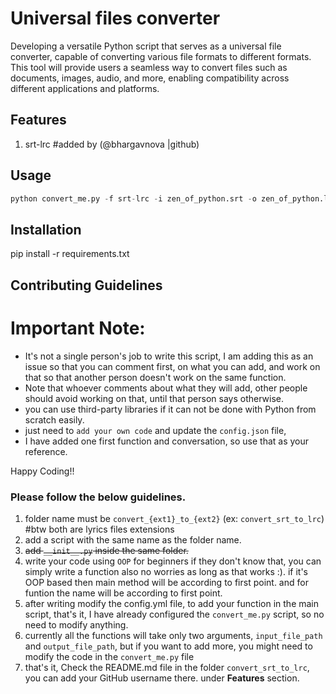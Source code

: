 # Universal files converter

Developing a versatile Python script that serves as a universal file converter, capable of converting various file formats to different formats. This tool will provide users a seamless way to convert files such as documents, images, audio, and more, enabling compatibility across different applications and platforms.

## Features

1. srt-lrc #added by (@bhargavnova |github)

## Usage

```python
python convert_me.py -f srt-lrc -i zen_of_python.srt -o zen_of_python.lrc
```

## Installation

pip install -r requirements.txt

## Contributing Guidelines

# Important Note:
- It's not a single person's job to write this script, I am adding this as an issue so that you can comment first, on what you can add, and work on that so that another person doesn't work on the same function.
- Note that whoever comments about what they will add, other people should avoid working on that, until that person says otherwise.
- you can use third-party libraries if it can not be done with Python from scratch easily.
- just need to `add your own code` and update the `config.json` file,
- I have added one first function and conversation, so use that as your reference.


Happy Coding!!

### Please follow the below guidelines.
1. folder name must be `convert_{ext1}_to_{ext2}` (ex: `convert_srt_to_lrc`) #btw both are lyrics files extensions
2.  add a script with the same name as the folder name.
3. ~~add `__init__.py` inside the same folder.~~
4. write your code using `OOP` for beginners if they don't know that, you can simply write a function also no worries as long as that works :). if it's OOP based then main method will be according to first point. and for funtion the name will be according to first point.
5. after writing modify the config.yml file, to add your function in the main script, that's it, I have already configured the `convert_me.py` script, so no need to modify anything.
6. currently all the functions will take only two arguments, `input_file_path` and `output_file_path`, but if you want to add more, you might need to modify the code in the `convert_me.py` file
7. that's it, Check the README.md file in the folder `convert_srt_to_lrc`, you can add your GitHub username there. under **Features** section.